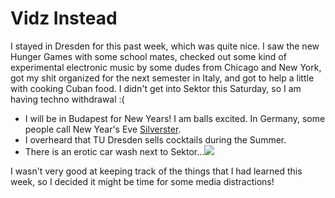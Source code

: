 <!--
slug: vidz-instead
date: Tue Dec 10 2013 05:17:00 GMT-0800 (Pacific Standard Time)
tags: sektor, silvester, videos, erotic
title: Vidz Instead
id: 69584780527
link: http://blog.mhgbrown.is/post/69584780527/vidz-instead
raw: {"type":"text","blog_name":"mhgbrown-writing","blog":{"name":"mhgbrown-writing","title":"","description":"","url":"http://blog.mhgbrown.is/","uuid":"t:ePEJSJNMnTiNT1c2s-GWmw","updated":1455741575},"id":69584780527,"post_url":"http://blog.mhgbrown.is/post/69584780527/vidz-instead","slug":"vidz-instead","date":"2013-12-10 13:17:00 GMT","timestamp":1386681420,"state":"published","format":"html","reblog_key":"0CYnGXCz","tags":["sektor","silvester","videos","erotic"],"short_url":"https://tmblr.co/ZYX4lq10patpl","summary":"Vidz Instead","should_open_in_legacy":false,"recommended_source":null,"recommended_color":null,"note_count":0,"title":"Vidz Instead","body":"<p>I stayed in Dresden for this past week, which was quite nice. I saw the new Hunger Games with some school mates, checked out some kind of experimental electronic music by some dudes from Chicago and New York, got my shit organized for the next semester in Italy, and got to help a little with cooking Cuban food. I didn&rsquo;t get into Sektor this Saturday, so I am having techno withdrawal :( </p>\n<ul><li>I will be in Budapest for New Years! I am balls excited. In Germany, some people call New Year&rsquo;s Eve <a href=\"http://en.wikipedia.org/wiki/Silvester\">Silverster</a>.</li>\n<li>I overheard that TU Dresden sells cocktails during the Summer.</li>\n<li>There is an erotic car wash next to Sektor&hellip;<img src=\"https://66.media.tumblr.com/33eaa2b09945f7c9b1d51fdd524c9fb9/tumblr_inline_mxlf6nBiXv1rctsd6.png\"/></li>\n</ul><p>I wasn&rsquo;t very good at keeping track of the things that I had learned this week, so I decided it might be time for some media distractions!</p>\n<p><iframe frameborder=\"0\" height=\"315\" src=\"//www.youtube.com/embed/-8YQhxL_iLw\" width=\"560\"></iframe> <iframe frameborder=\"0\" height=\"315\" src=\"//www.youtube.com/embed/KP-i3FLm01M\" width=\"560\"></iframe> <iframe frameborder=\"0\" height=\"315\" src=\"//www.youtube.com/embed/BNY6_y94JRk\" width=\"560\"></iframe></p>","reblog":{"comment":"<p>I stayed in Dresden for this past week, which was quite nice. I saw the new Hunger Games with some school mates, checked out some kind of experimental electronic music by some dudes from Chicago and New York, got my shit organized for the next semester in Italy, and got to help a little with cooking Cuban food. I didn’t get into Sektor this Saturday, so I am having techno withdrawal :( </p>\n<ul><li>I will be in Budapest for New Years! I am balls excited. In Germany, some people call New Year’s Eve <a href=\"http://en.wikipedia.org/wiki/Silvester\">Silverster</a>.</li>\n<li>I overheard that TU Dresden sells cocktails during the Summer.</li>\n<li>There is an erotic car wash next to Sektor…<img src=\"https://66.media.tumblr.com/33eaa2b09945f7c9b1d51fdd524c9fb9/tumblr_inline_mxlf6nBiXv1rctsd6.png\"></li>\n</ul><p>I wasn’t very good at keeping track of the things that I had learned this week, so I decided it might be time for some media distractions!</p>\n<p><iframe frameborder=\"0\" height=\"315\" src=\"//www.youtube.com/embed/-8YQhxL_iLw\" width=\"560\"></iframe> <iframe frameborder=\"0\" height=\"315\" src=\"//www.youtube.com/embed/KP-i3FLm01M\" width=\"560\"></iframe> <iframe frameborder=\"0\" height=\"315\" src=\"//www.youtube.com/embed/BNY6_y94JRk\" width=\"560\"></iframe></p>","tree_html":""},"trail":[{"blog":{"name":"mhgbrown-writing","active":true,"theme":{"header_full_width":2448,"header_full_height":3264,"header_focus_width":2048,"header_focus_height":1152,"avatar_shape":"circle","background_color":"#FAFAFA","body_font":"Helvetica Neue","header_bounds":"997,2351,2266,96","header_image":"https://static.tumblr.com/4b23ec7fb988076e81306480748de0b1/aqgwfuh/OUkncja1l/tumblr_static_5q6zyxvvxkco0k440g4kokosg.jpg","header_image_focused":"https://static.tumblr.com/4b23ec7fb988076e81306480748de0b1/aqgwfuh/SPuncja1u/tumblr_static_tumblr_static_5q6zyxvvxkco0k440g4kokosg_focused_v3.jpg","header_image_scaled":"https://static.tumblr.com/4b23ec7fb988076e81306480748de0b1/aqgwfuh/OUkncja1l/tumblr_static_5q6zyxvvxkco0k440g4kokosg_2048_v2.jpg","header_stretch":true,"link_color":"#529ECC","show_avatar":true,"show_description":true,"show_header_image":true,"show_title":true,"title_color":"#444444","title_font":"Gibson","title_font_weight":"bold"},"share_likes":false,"share_following":false,"can_be_followed":true},"post":{"id":"69584780527"},"content_raw":"<p>I stayed in Dresden for this past week, which was quite nice. I saw the new Hunger Games with some school mates, checked out some kind of experimental electronic music by some dudes from Chicago and New York, got my shit organized for the next semester in Italy, and got to help a little with cooking Cuban food. I didn’t get into Sektor this Saturday, so I am having techno withdrawal :( </p>\n<ul><li>I will be in Budapest for New Years! I am balls excited. In Germany, some people call New Year’s Eve <a href=\"http://en.wikipedia.org/wiki/Silvester\">Silverster</a>.</li>\n<li>I overheard that TU Dresden sells cocktails during the Summer.</li>\n<li>There is an erotic car wash next to Sektor…<img src=\"https://66.media.tumblr.com/33eaa2b09945f7c9b1d51fdd524c9fb9/tumblr_inline_mxlf6nBiXv1rctsd6.png\"></li>\n</ul><p>I wasn’t very good at keeping track of the things that I had learned this week, so I decided it might be time for some media distractions!</p>\n<p><iframe frameborder=\"0\" height=\"315\" src=\"//www.youtube.com/embed/-8YQhxL_iLw\" width=\"560\"></iframe> <iframe frameborder=\"0\" height=\"315\" src=\"//www.youtube.com/embed/KP-i3FLm01M\" width=\"560\"></iframe> <iframe frameborder=\"0\" height=\"315\" src=\"//www.youtube.com/embed/BNY6_y94JRk\" width=\"560\"></iframe></p>","content":"<p>I stayed in Dresden for this past week, which was quite nice. I saw the new Hunger Games with some school mates, checked out some kind of experimental electronic music by some dudes from Chicago and New York, got my shit organized for the next semester in Italy, and got to help a little with cooking Cuban food. I didn&rsquo;t get into Sektor this Saturday, so I am having techno withdrawal :(&nbsp;</p>\n<ul><li>I will be in Budapest for New Years! I am balls excited. In Germany, some people call New Year&rsquo;s Eve <a href=\"http://en.wikipedia.org/wiki/Silvester\">Silverster</a>.</li>\n<li>I overheard that TU Dresden sells cocktails during the Summer.</li>\n<li>There is an erotic car wash next to Sektor&hellip;<p><img src=\"https://66.media.tumblr.com/33eaa2b09945f7c9b1d51fdd524c9fb9/tumblr_inline_mxlf6nBiXv1rctsd6.png\" class=\"toggle_inline_image inline_image constrained_image\"/></p></li>\n</ul><p>I wasn&rsquo;t very good at keeping track of the things that I had learned this week, so I decided it might be time for some media distractions!</p>\n<p><p><a href=\"#\"><img src=\"http://assets.tumblr.com/images/inline_placeholder.png\" width=\"18\" height=\"14\"/></a></p> <p><a href=\"#\"><img src=\"http://assets.tumblr.com/images/inline_placeholder.png\" width=\"18\" height=\"14\"/></a></p> <p><a href=\"#\"><img src=\"http://assets.tumblr.com/images/inline_placeholder.png\" width=\"18\" height=\"14\"/></a></p></p>","is_current_item":true,"is_root_item":true}],"can_like":false,"can_reblog":false,"can_send_in_message":true,"can_reply":false,"display_avatar":true}
publish: 2013-12-010
-->


Vidz Instead
============

I stayed in Dresden for this past week, which was quite nice. I saw the
new Hunger Games with some school mates, checked out some kind of
experimental electronic music by some dudes from Chicago and New York,
got my shit organized for the next semester in Italy, and got to help a
little with cooking Cuban food. I didn't get into Sektor this Saturday,
so I am having techno withdrawal :( 

-   I will be in Budapest for New Years! I am balls excited. In Germany,
    some people call New Year's Eve
    [Silverster](http://en.wikipedia.org/wiki/Silvester).
-   I overheard that TU Dresden sells cocktails during the Summer.
-   There is an erotic car wash next to
    Sektor...![](https://66.media.tumblr.com/33eaa2b09945f7c9b1d51fdd524c9fb9/tumblr_inline_mxlf6nBiXv1rctsd6.png)

I wasn't very good at keeping track of the things that I had learned
this week, so I decided it might be time for some media distractions!

